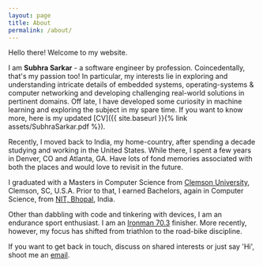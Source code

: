 ```yaml
---
layout: page
title: About
permalink: /about/
---
```


Hello there! Welcome to my website.

I am **Subhra Sarkar** - a software engineer by profession. Coincedentally, that's my passion too! In particular, my interests lie in exploring and understanding intricate details of embedded systems, operating-systems & computer networking and developing challenging real-world solutions in pertinent domains. Off late, I have developed some curiosity in machine learning and exploring the subject in my spare time. If you want to know more, here is my updated [CV]({{ site.baseurl }}{% link assets/SubhraSarkar.pdf %}).

Recently, I moved back to India, my home-country, after spending a decade studying and working in the United States. While there, I spent a few years in Denver, CO and Atlanta, GA. Have lots of fond memories associated with both the places and would love to revisit in the future.

I graduated with a Masters in Computer Science from [Clemson University][CLEMSON], Clemson, SC, U.S.A. Prior to that, I earned Bachelors, again in Computer Science, from [NIT, Bhopal][MANIT], India.

Other than dabbling with code and tinkering with devices, I am an endurance sport enthusiast. I am an [Ironman 70.3][IRONMAN703] finisher. More recently, however, my focus has shifted from triathlon to the road-bike discipline.

If you want to get back in touch, discuss on shared interests or just say 'Hi', shoot me an [email][EMAIL].

[CLEMSON]: https://www.clemson.edu
[MANIT]: http://www.manit.ac.in
[IRONMAN703]: https://en.wikipedia.org/wiki/Ironman_70.3
[EMAIL]: mailto:subhrassarkar@gmail.com
